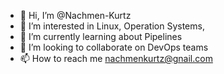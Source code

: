 - 👋 Hi, I’m @Nachmen-Kurtz
- 👀 I’m interested in Linux, Operation Systems, 
- 🌱 I’m currently learning about Pipelines
- 💞️ I’m looking to collaborate on DevOps teams
- 📫 How to reach me nachmenkurtz@gnail.com

<!---
Nachmen-Kurtz/Nachmen-Kurtz is a ✨ special ✨ repository because its `README.md` (this file) appears on your GitHub profile.
You can click the Preview link to take a look at your changes.
--->
